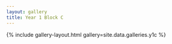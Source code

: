 ```yaml
---
layout: gallery
title: Year 1 Block C
---
```


{% include gallery-layout.html gallery=site.data.galleries.y1c %}


